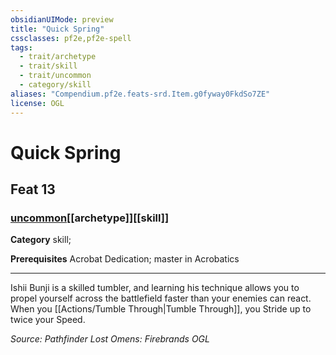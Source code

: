 ```yaml
---
obsidianUIMode: preview
title: "Quick Spring"
cssclasses: pf2e,pf2e-spell
tags:
  - trait/archetype
  - trait/skill
  - trait/uncommon
  - category/skill
aliases: "Compendium.pf2e.feats-srd.Item.g0fyway0FkdSo7ZE"
license: OGL
---
```

# Quick Spring
## Feat 13
### [uncommon](uncommon "Uncommon Rarity Trait")[[archetype]][[skill]]

**Category** skill; 



**Prerequisites** Acrobat Dedication; master in Acrobatics
* * *
Ishii Bunji is a skilled tumbler, and learning his technique allows you to propel yourself across the battlefield faster than your enemies can react. When you [[Actions/Tumble Through|Tumble Through]], you Stride up to twice your Speed.

*Source: Pathfinder Lost Omens: Firebrands*
*OGL*